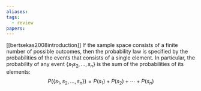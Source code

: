 ```yaml
---
aliases: 
tags:
  - review
papers:
---
```

[[bertsekas2008introduction]]
If the sample space consists of a finite number of possible outcomes, then the probability law is specified by the probabilities of the events that consists of a single element. In particular, the probability of any event $\{s_{1}s_{2}, \ldots, s_{n}\}$ is the sum of the probabilities of its elements:
$$P(\{s_{1}, s_{2}, \ldots, s_{n}\}) = P(s_{1}) + P(s_{2}) + \cdots + P(s_{n})$$
